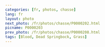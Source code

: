 ```yaml
---
categories: [fr, photos, chasse]
lang: fr
layout: photo
next_photo: /fr/photos/chasse/P0000202.html
picname: P0000203
prev_photo: /fr/photos/chasse/P0000208.html
tags: [Blood, Dead Springbock, Grass]
---
```

